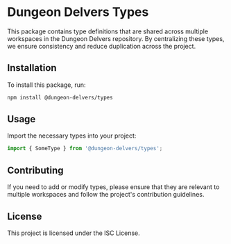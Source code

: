 # Dungeon Delvers Types

This package contains type definitions that are shared across multiple workspaces in the Dungeon Delvers repository. By
centralizing these types, we ensure consistency and reduce duplication across the project.

## Installation

To install this package, run:

```bash
npm install @dungeon-delvers/types
```

## Usage

Import the necessary types into your project:

```typescript
import { SomeType } from '@dungeon-delvers/types';
```

## Contributing

If you need to add or modify types, please ensure that they are relevant to multiple workspaces and follow the project's
contribution guidelines.

## License

This project is licensed under the ISC License.
